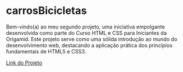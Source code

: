 # carrosBicicletas
 
Bem-vindo(a) ao meu segundo projeto, uma iniciativa empolgante desenvolvida como parte do Curso HTML e CSS para Iniciantes da Origamid. Este projeto serve como uma sólida introdução ao mundo do desenvolvimento web, destacando a aplicação prática dos princípios fundamentais de HTML5 e CSS3.

<a href="https://carros-bicicletas.vercel.app/">Link do Projeto</a>
